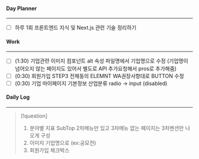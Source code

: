 
#### Day Planner
---
- [ ] 하루 1회 프론트엔드 지식 및 Next.js 관련 기술 정리하기


#### Work
---
- [ ] (1:30) 기업관련 이미지 컴포넌트 alt 속성 파일명에서 기업명으로 수정 (기업명이 넘어오지 않는 페이지도 있어서 별도로 API 추가요청해서 pros로 추가해줌)
- [ ] (0:30) 회원가입 STEP3 전체동의 ELEMNT WA권장사항대로 BUTTON 수정
- [ ] (0:30) 기업 마이페이지 기본정보 산업분류 radio -> input (disabled)

#### Daily Log
---
> [!question]
> 1. 분야별 지표 SubTop 2차메뉴만 있고 3차메뉴 없는 페이지는 3차멘션만 나오게 구성
> 2. 이미지 기업명으로 (ex:공모전)
> 3. 회원가입 체크박스 


